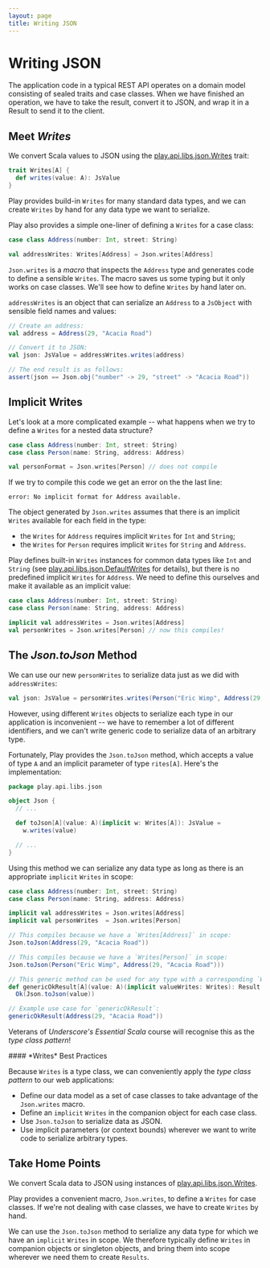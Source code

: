 ```yaml
---
layout: page
title: Writing JSON
---
```


# Writing JSON

The application code in a typical REST API operates on a domain model consisting of sealed traits and case classes.
When we have finished an operation, we have to take the result, convert it to JSON, and wrap it in a Result to send it to the client.

## Meet *Writes*

We convert Scala values to JSON using the [play.api.libs.json.Writes] trait:

~~~ scala
trait Writes[A] {
  def writes(value: A): JsValue
}
~~~

Play provides build-in `Writes` for many standard data types, and we can create `Writes` by hand for any data type we want to serialize.

Play also provides a simple one-liner of defining a `Writes` for a case class:

~~~ scala
case class Address(number: Int, street: String)

val addressWrites: Writes[Address] = Json.writes[Address]
~~~

`Json.writes` is a *macro* that inspects the `Address` type and generates code to define a sensible `Writes`. The macro saves us some typing but it only works on case classes. We'll see how to define `Writes` by hand later on.

`addressWrites` is an object that can serialize an `Address` to a `JsObject` with sensible field names and values:

~~~ scala
// Create an address:
val address = Address(29, "Acacia Road")

// Convert it to JSON:
val json: JsValue = addressWrites.writes(address)

// The end result is as follows:
assert(json == Json.obj("number" -> 29, "street" -> "Acacia Road"))
~~~

[play.api.libs.json.Writes]: https://playframework.com/documentation/2.3.x/api/scala/index.html#play.api.libs.json.Writes

## Implicit Writes

Let's look at a more complicated example -- what happens when we try to define a `Writes` for a nested data structure?

~~~ scala
case class Address(number: Int, street: String)
case class Person(name: String, address: Address)

val personFormat = Json.writes[Person] // does not compile
~~~

If we try to compile this code we get an error on the the last line:

~~~
error: No implicit format for Address available.
~~~

The object generated by `Json.writes` assumes that there is an implicit `Writes` available for each field in the type:

 - the `Writes` for `Address` requires implicit `Writes` for `Int` and `String`;
 - the `Writes` for `Person` requires implicit `Writes` for `String` and `Address`.

Play defines built-in `Writes` instances for common data types like `Int` and `String` (see [play.api.libs.json.DefaultWrites] for details), but there is no predefined implicit `Writes` for `Address`. We need to define this ourselves and make it available as an implicit value:

~~~ scala
case class Address(number: Int, street: String)
case class Person(name: String, address: Address)

implicit val addressWrites = Json.writes[Address]
val personWrites = Json.writes[Person] // now this compiles!
~~~

[play.api.libs.json.DefaultWrites]: https://playframework.com/documentation/2.3.x/api/scala/index.html#play.api.libs.json.DefaultWrites

## The *Json.toJson* Method

We can use our new `personWrites` to serialize data just as we did with `addressWrites`:

~~~ scala
val json: JsValue = personWrites.writes(Person("Eric Wimp", Address(29, "Acacia Road")))
~~~

However, using different `Writes` objects to serialize each type in our application is inconvenient -- we have to remember a lot of different identifiers, and we can't write generic code to serialize data of an arbitrary type.

Fortunately, Play provides the `Json.toJson` method, which accepts a value of type `A` and an implicit parameter of type `rites[A]`. Here's the implementation:

~~~ scala
package play.api.libs.json

object Json {
  // ...

  def toJson[A](value: A)(implicit w: Writes[A]): JsValue =
    w.writes(value)

  // ...
}
~~~

Using this method we can serialize any data type as long as there is an appropriate `implicit` `Writes` in scope:

~~~ scala
case class Address(number: Int, street: String)
case class Person(name: String, address: Address)

implicit val addressWrites = Json.writes[Address]
implicit val personWrites  = Json.writes[Person]

// This compiles because we have a `Writes[Address]` in scope:
Json.toJson(Address(29, "Acacia Road"))

// This compiles because we have a `Writes[Person]` in scope:
Json.toJson(Person("Eric Wimp", Address(29, "Acacia Road")))

// This generic method can be used for any type with a corresponding `Writes`:
def genericOkResult[A](value: A)(implicit valueWrites: Writes): Result =
  Ok(Json.toJson(value))

// Example use case for `genericOkResult`:
genericOkResult(Address(29, "Acacia Road"))
~~~

Veterans of *Underscore's Essential Scala* course will recognise this as the *type class pattern*!

<div class="callout callout-info">
#### *Writes* Best Practices

Because `Writes` is a type class, we can conveniently apply the *type class pattern* to our web applications:

 - Define our data model as a set of case classes to take advantage of the `Json.writes` macro.
 - Define an `implicit` `Writes` in the companion object for each case class.
 - Use `Json.toJson` to serialize data as JSON.
 - Use implicit parameters (or context bounds) wherever we want to write code to serialize arbitrary types.
</div>

## Take Home Points

We convert Scala data to JSON using instances of [play.api.libs.json.Writes].

Play provides a convenient macro, `Json.writes`, to define a `Writes` for case classes. If we're not dealing with case classes, we have to create `Writes` by hand.

We can use the `Json.toJson` method to serialize any data type for which we have an `implicit` `Writes` in scope. We therefore typically define `Writes` in companion objects or singleton objects, and bring them into scope wherever we need them to create `Results`.

[play.api.libs.json.Writes]: https://playframework.com/documentation/2.3.x/api/scala/index.html#play.api.libs.json.Writes
